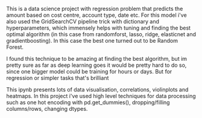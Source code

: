 This is a data science project with regression problem that predicts the amount based on cost centre, account type, date etc.
For this model i've also used the GridSearchCV pipeline trick with dictionary and hyperparameters, 
which immensely helps with tuning and finding the best optimal algorithm (in this case from randomforst, lasso, ridge, elasticnet and gradientboosting). In this case the best one turned out to be Random Forest. 

I found this technique to be amazing at finding the best algorithm, but im pretty sure as far as deep learning goes it would be pretty hard to do so, since one bigger model could be training for hours or days. But for regression or simpler tasks that's brilliant

This ipynb presents lots of data visualisation, correlations, violinplots and heatmaps. 
In this project i've used high level techniques for data processing such as one hot encoding with pd.get_dummies(), dropping/filling columns/rows,
changing dtypes.
